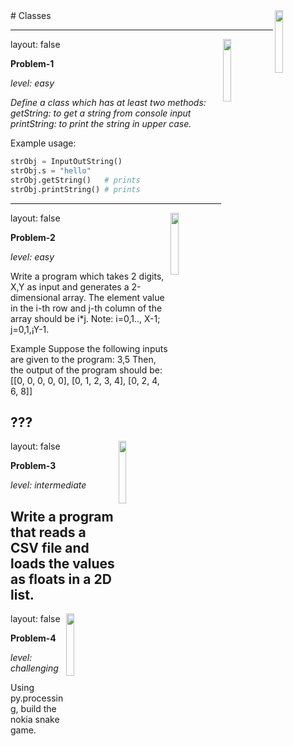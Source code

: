 <img src="../img/logo.jpg" width="16%" align="right">
#  Classes

---
layout: false
<img src="../img/logo.jpg" width="16%" align="right">


**Problem-1**

_level: easy_

*Define a class which has at least two methods:
getString: to get a string from console input
printString: to print the string in upper case.*

Example usage:
```py
strObj = InputOutString()
strObj.s = "hello"
strObj.getString()   # prints
strObj.printString() # prints
```
---
layout: false
<img src="../img/logo.jpg" width="16%" align="right">


**Problem-2**

_level: easy_

Write a program which takes 2 digits, X,Y as input and generates a 2-dimensional array. The element value in the i-th row and j-th column of the array should be i*j.
Note: i=0,1.., X-1; j=0,1,¡­Y-1.

Example
Suppose the following inputs are given to the program:
3,5
Then, the output of the program should be:
[[0, 0, 0, 0, 0], [0, 1, 2, 3, 4], [0, 2, 4, 6, 8]]

???
---
layout: false
<img src="../img/logo.jpg" width="16%" align="right">


**Problem-3**

_level: intermediate_

Write a program that reads a CSV file and loads the values as floats in a 2D list.
---
layout: false
<img src="../img/logo.jpg" width="16%" align="right">


**Problem-4**

_level: challenging_

Using py.processing, build the nokia snake game.
